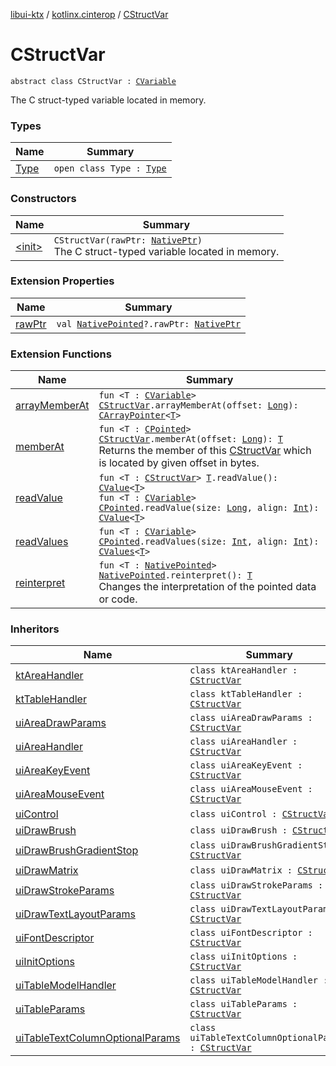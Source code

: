 [libui-ktx](../../index.md) / [kotlinx.cinterop](../index.md) / [CStructVar](./index.md)

# CStructVar

`abstract class CStructVar : `[`CVariable`](../-c-variable/index.md)

The C struct-typed variable located in memory.

### Types

| Name | Summary |
|---|---|
| [Type](-type/index.md) | `open class Type : `[`Type`](../-c-variable/-type/index.md) |

### Constructors

| Name | Summary |
|---|---|
| [&lt;init&gt;](-init-.md) | `CStructVar(rawPtr: `[`NativePtr`](../-native-ptr.md)`)`<br>The C struct-typed variable located in memory. |

### Extension Properties

| Name | Summary |
|---|---|
| [rawPtr](../raw-ptr.md) | `val `[`NativePointed`](../-native-pointed/index.md)`?.rawPtr: `[`NativePtr`](../-native-ptr.md) |

### Extension Functions

| Name | Summary |
|---|---|
| [arrayMemberAt](../array-member-at.md) | `fun <T : `[`CVariable`](../-c-variable/index.md)`> `[`CStructVar`](./index.md)`.arrayMemberAt(offset: `[`Long`](https://kotlinlang.org/api/latest/jvm/stdlib/kotlin/-long/index.html)`): `[`CArrayPointer`](../-c-array-pointer.md)`<`[`T`](../array-member-at.md#T)`>` |
| [memberAt](../member-at.md) | `fun <T : `[`CPointed`](../-c-pointed/index.md)`> `[`CStructVar`](./index.md)`.memberAt(offset: `[`Long`](https://kotlinlang.org/api/latest/jvm/stdlib/kotlin/-long/index.html)`): `[`T`](../member-at.md#T)<br>Returns the member of this [CStructVar](./index.md) which is located by given offset in bytes. |
| [readValue](../read-value.md) | `fun <T : `[`CStructVar`](./index.md)`> `[`T`](../read-value.md#T)`.readValue(): `[`CValue`](../-c-value/index.md)`<`[`T`](../read-value.md#T)`>`<br>`fun <T : `[`CVariable`](../-c-variable/index.md)`> `[`CPointed`](../-c-pointed/index.md)`.readValue(size: `[`Long`](https://kotlinlang.org/api/latest/jvm/stdlib/kotlin/-long/index.html)`, align: `[`Int`](https://kotlinlang.org/api/latest/jvm/stdlib/kotlin/-int/index.html)`): `[`CValue`](../-c-value/index.md)`<`[`T`](../read-value.md#T)`>` |
| [readValues](../read-values.md) | `fun <T : `[`CVariable`](../-c-variable/index.md)`> `[`CPointed`](../-c-pointed/index.md)`.readValues(size: `[`Int`](https://kotlinlang.org/api/latest/jvm/stdlib/kotlin/-int/index.html)`, align: `[`Int`](https://kotlinlang.org/api/latest/jvm/stdlib/kotlin/-int/index.html)`): `[`CValues`](../-c-values/index.md)`<`[`T`](../read-values.md#T)`>` |
| [reinterpret](../reinterpret.md) | `fun <T : `[`NativePointed`](../-native-pointed/index.md)`> `[`NativePointed`](../-native-pointed/index.md)`.reinterpret(): `[`T`](../reinterpret.md#T)<br>Changes the interpretation of the pointed data or code. |

### Inheritors

| Name | Summary |
|---|---|
| [ktAreaHandler](../../libui/kt-area-handler/index.md) | `class ktAreaHandler : `[`CStructVar`](./index.md) |
| [ktTableHandler](../../libui/kt-table-handler/index.md) | `class ktTableHandler : `[`CStructVar`](./index.md) |
| [uiAreaDrawParams](../../libui/ui-area-draw-params/index.md) | `class uiAreaDrawParams : `[`CStructVar`](./index.md) |
| [uiAreaHandler](../../libui/ui-area-handler/index.md) | `class uiAreaHandler : `[`CStructVar`](./index.md) |
| [uiAreaKeyEvent](../../libui/ui-area-key-event/index.md) | `class uiAreaKeyEvent : `[`CStructVar`](./index.md) |
| [uiAreaMouseEvent](../../libui/ui-area-mouse-event/index.md) | `class uiAreaMouseEvent : `[`CStructVar`](./index.md) |
| [uiControl](../../libui/ui-control/index.md) | `class uiControl : `[`CStructVar`](./index.md) |
| [uiDrawBrush](../../libui/ui-draw-brush/index.md) | `class uiDrawBrush : `[`CStructVar`](./index.md) |
| [uiDrawBrushGradientStop](../../libui/ui-draw-brush-gradient-stop/index.md) | `class uiDrawBrushGradientStop : `[`CStructVar`](./index.md) |
| [uiDrawMatrix](../../libui/ui-draw-matrix/index.md) | `class uiDrawMatrix : `[`CStructVar`](./index.md) |
| [uiDrawStrokeParams](../../libui/ui-draw-stroke-params/index.md) | `class uiDrawStrokeParams : `[`CStructVar`](./index.md) |
| [uiDrawTextLayoutParams](../../libui/ui-draw-text-layout-params/index.md) | `class uiDrawTextLayoutParams : `[`CStructVar`](./index.md) |
| [uiFontDescriptor](../../libui/ui-font-descriptor/index.md) | `class uiFontDescriptor : `[`CStructVar`](./index.md) |
| [uiInitOptions](../../libui/ui-init-options/index.md) | `class uiInitOptions : `[`CStructVar`](./index.md) |
| [uiTableModelHandler](../../libui/ui-table-model-handler/index.md) | `class uiTableModelHandler : `[`CStructVar`](./index.md) |
| [uiTableParams](../../libui/ui-table-params/index.md) | `class uiTableParams : `[`CStructVar`](./index.md) |
| [uiTableTextColumnOptionalParams](../../libui/ui-table-text-column-optional-params/index.md) | `class uiTableTextColumnOptionalParams : `[`CStructVar`](./index.md) |
